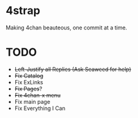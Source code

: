 4strap
======

Making 4chan beauteous, one commit at a time.

TODO
======

* ~~Left-Justify all Replies (Ask Seaweed for help)~~
* ~~Fix Catalog~~
* Fix ExLinks
* ~~Fix Pages~~?
* ~~Fix 4chan-x menu~~
* Fix main page
* Fix Everything I Can
